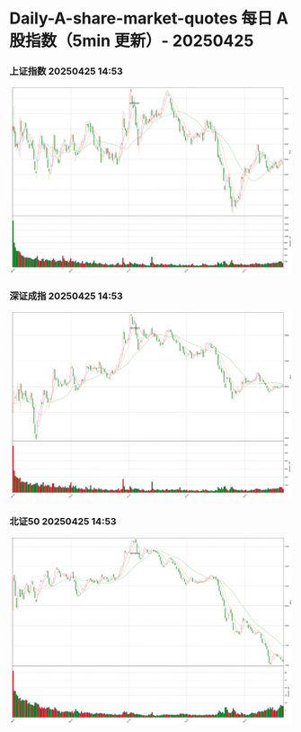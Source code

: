 
# Daily-A-share-market-quotes 每日 A 股指数（5min 更新）- 20250425

### 上证指数 20250425 14:53
![](./fig/2025/4/20250425-sh000001.png)

### 深证成指 20250425 14:53
![](./fig/2025/4/20250425-sz399001.png)

### 北证50 20250425 14:53
![](./fig/2025/4/20250425-bj899050.png)
